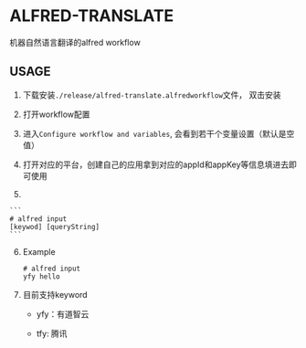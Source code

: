 # ALFRED-TRANSLATE

机器自然语言翻译的alfred workflow

## USAGE

1. 下载安装`./release/alfred-translate.alfredworkflow`文件， 双击安装

2. 打开workflow配置

3. 进入`Configure workflow and variables`, 会看到若干个变量设置（默认是空值）

4. 打开对应的平台，创建自己的应用拿到对应的appId和appKey等信息填进去即可使用

5. 

    ```
    # alfred input
    [keywod] [queryString]
    ```

6. Example

    ```
    # alfred input
    yfy hello
    ```

7. 目前支持keyword

    - yfy：有道智云

    - tfy: 腾讯
